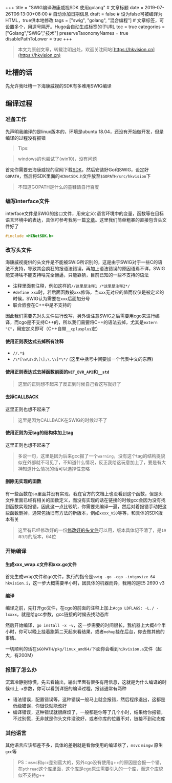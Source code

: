 +++
title = "SWIG编译海康威视SDK 使用golang"  # 文章标题
date = 2019-07-26T06:13:00+08:00  # 自动添加日期信息
draft = false  # 设为false可被编译为HTML，true供本地修改
tags = ["swig", "golang", "混合编程"]  # 文章标签，可设置多个，用逗号隔开。Hugo会自动生成标签的子URL
toc = true
categories = ["Golang","SWIG","技术"]
preserveTaxonomyNames = true
disablePathToLower = true
+++

> 本文为原创文章，转载注明出处，欢迎关注网站[https://hkvision.cn](https://hkvision.cn)

## 吐槽的话
先允许我吐槽一下海康威视的SDK有多难用SWIG编译

## 编译过程
### 准备工作
先声明我编译的是linux版本的，环境是ubuntu 18.04，还没有开始做开发，但是编译的过程没有报错

> Tips:

> windows的也尝试了(win10)，没有问题

首先你需要去海康威视的官网下载[SDK][SDK]，然后安装好Go和SWIG，设定好`GOPATH`，然后将SDK里面的`HCNetSDK.h`文件放至`$GOPATH/src/hkvision`下

>不知道GOPATH是什么的童鞋请自行百度

### 编写interface文件
interface文件是SWIG的接口文件，用来定义`C`语言环境中的变量，函数等在目标语言环境中的表达，具体可参考我另一篇[文章][interface编写]。这里我们简单粗暴的直接包含头文件好了

``` C
#include <HCNetSDK.h>
```

### 改写头文件
海康威视提供的头文件是不能被SWIG所识别的，这是由于SWIG对于一些C的语法不支持，导致其会疯狂的报语法错误，再加上语法错误的原因语焉不详，SWIG能支持啥不能支持啥完全懵逼，只能靠猜，目前已知的一些不支持的语法

- 注释里面套注释，例如这样的`//这里是注释1 /*这里是注释2*/`
- `#define xxx`时，若后面函数被`xxx`修饰，当`xxx`无对应的值而仅仅是被定义的时候，SWIG认为需要在`xxx`后面加分号
- 联合嵌套在C++中是不支持的

因此我们需要先对头文件进行改写，另外请注意SWIG之后需要用cgo来进行编译，而cgo是不支持C++的，所以我们需要将C++的语法去掉，尤其是`extern "C"`，用宏定义即可（C++自带`__cplusplus`宏）

#### 使用正则表达式去掉所有注释
- `//.*$` 
- `/\*[\w\s\d\[\];\.\\]*\*/` (这里中括号中间要加一个代表中文的东西)

#### 使用正则表达式去掉函数前面的`NET_DVR_API`和`__std`

>这里的正则想不起来了反正到时候自己看这写就好了

#### 去掉CALLBACK
这里正则也想不起来了

>这里是因为CALLBACK在SWIG的时候过不了

#### 使用正则为无tag的结构体加上tag
这里正则也想不起来了

>多说一句，这里是因为后来gcc报了一个`warning`，没有这个tag的结构提貌似在外部就不可见了，不知道什么情况，反正我给这玩意加上了，要是有大神知道什么情况的话可以选择性忽略

#### 删除无实现的函数
有一些函数在so里面并没有实现，我在官方的文档上也没看到这个函数，但是头文件里面已经有相关的函数定义，而没有实现的话在链接的时候gcc会因为没有找到函数实现报错，因此这一点比较坑，你需要先编译一遍，然后对着报错手动把这些函数删掉，通常包括旧有方法的新版本，例如`xxxx_V50`等等，和具体的SDK版本有关

> 这里有已经修改好的一份[修改好的头文件]可以用，版本具体记不清了，是`19年3月`的版本，64位

### 开始编译
#### 生成xxx_wrap.c文件和xxx.go文件
首先生成wrap文件和go文件，执行的指令是`swig -go -cgo -intgosize 64 hkvision.i`，这一步大概需要半小时，因具体的机器而异，我用的是E5 2690 v3

#### 编译
编译之前，先打开go文件，在cgo的前面的注释上加上`#cgo LDFLAGS: -L./ -lxxxx`，就是给gcc参数，gcc链接的时候去找动态库

然后开始编译，`go install -x -v`，这一步需要的时间很长，我机器上大概4个半小时，你可以晚上挂着跑第二天起来看结果，或者`nohup`挂在后台，你去做其他的事情。

一切顺利的话在`$GOPATH/pkg/linux_amd64/`下面你会看到`hikvision.a`文件（超大，有200M）

### 报错了怎么办
沉着冷静别惊慌，先去看输出，输出里面有很多有用信息，这就是为什么编译的时候带上`-x`参数，你可以看到详细的编译过程，报错通常有两种

- 语法错误，配置错误等，这种错误一般马上就会报错，然后程序退出，这都是低级错误，你很快就能改好
- 编译错误，这种错误就很麻烦了，一般都是你等了几个小时，结果给你报错，不过别慌，无非就是你头文件没改好，或者你库的位置不对，链接不到动态库

### 其他语言
其他语言应该都差不多，具体的差别就是看你使用的编译器了，`msvc` `mingw` 原生`gcc`等

>PS：`msvc`和`gcc`差别蛮大的，另外cgo没有使用g++的原因是会报一个错，在`pthread`这个库里面，这个库是cgo原生需要引入的一个库，而这个库貌似不支持g++

[SDK]: https://www.hikvision.com/cn/download_61.html
[interface编写]: https://hkvision.cn/2019/07/26/swig-%E4%BB%A5python%E4%B8%BA%E4%BE%8B/
[修改好的头文件]: https://raw.githubusercontent.com/HaoKunT/github-content/master/content/blog/post/SWIG编译海康威视SDK-使用golang/HCNetSDK.h